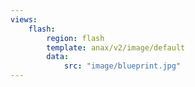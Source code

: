 ```yaml
---
views:
    flash:
        region: flash
        template: anax/v2/image/default
        data:
            src: "image/blueprint.jpg"
---
```

